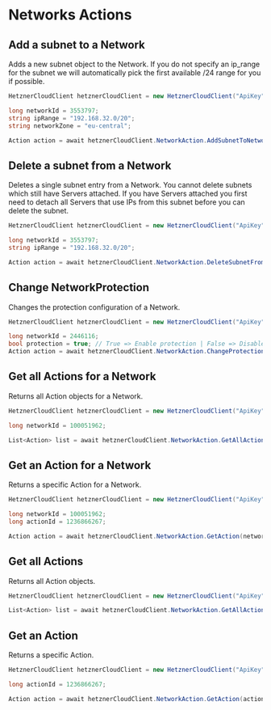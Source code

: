 # Networks Actions

## Add a subnet to a Network

Adds a new subnet object to the Network. If you do not specify an ip\_range for the subnet we will automatically pick the first available /24 range for you if possible.

```csharp
HetznerCloudClient hetznerCloudClient = new HetznerCloudClient("ApiKey");

long networkId = 3553797;
string ipRange = "192.168.32.0/20";
string networkZone = "eu-central";

Action action = await hetznerCloudClient.NetworkAction.AddSubnetToNetwork(networkId, ipRange, networkZone);
```

## Delete a subnet from a Network

Deletes a single subnet entry from a Network. You cannot delete subnets which still have Servers attached. If you have Servers attached you first need to detach all Servers that use IPs from this subnet before you can delete the subnet.

```csharp
HetznerCloudClient hetznerCloudClient = new HetznerCloudClient("ApiKey");

long networkId = 3553797;
string ipRange = "192.168.32.0/20";

Action action = await hetznerCloudClient.NetworkAction.DeleteSubnetFromNetwork(networkId, ipRange);
```

## Change NetworkProtection

Changes the protection configuration of a Network.

```csharp
HetznerCloudClient hetznerCloudClient = new HetznerCloudClient("ApiKey");

long networkId = 2446116;
bool protection = true; // True => Enable protection | False => Disable protection
Action action = await hetznerCloudClient.NetworkAction.ChangeProtection(networkId, protection);
```

## Get all Actions for a Network

Returns all Action objects for a Network.

```csharp
HetznerCloudClient hetznerCloudClient = new HetznerCloudClient("ApiKey");

long networkId = 100051962;

List<Action> list = await hetznerCloudClient.NetworkAction.GetAllActions(networkId);
```

## Get an Action for a Network

Returns a specific Action for a Network.

```csharp
HetznerCloudClient hetznerCloudClient = new HetznerCloudClient("ApiKey");

long networkId = 100051962;
long actionId = 1236866267;

Action action = await hetznerCloudClient.NetworkAction.GetAction(networkId, actionId);
```

## Get all Actions

Returns all Action objects.

```csharp
HetznerCloudClient hetznerCloudClient = new HetznerCloudClient("ApiKey");

List<Action> list = await hetznerCloudClient.NetworkAction.GetAllActions();
```

## Get an Action

Returns a specific Action.

```csharp
HetznerCloudClient hetznerCloudClient = new HetznerCloudClient("ApiKey");

long actionId = 1236866267;

Action action = await hetznerCloudClient.NetworkAction.GetAction(actionId);
```
